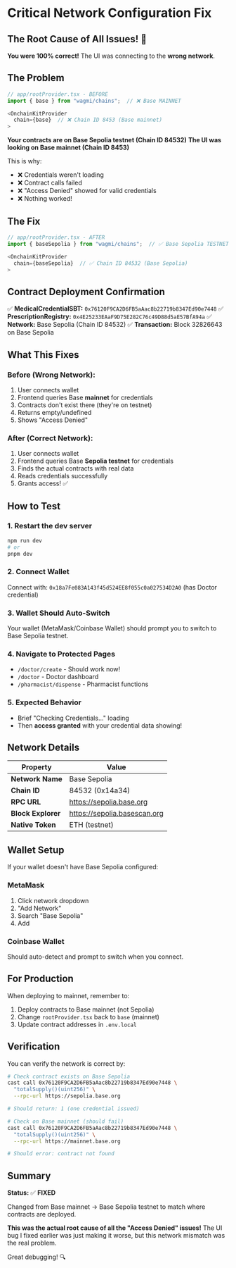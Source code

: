 # Critical Network Configuration Fix

## The Root Cause of All Issues! 🎯

**You were 100% correct!** The UI was connecting to the **wrong network**.

## The Problem

```typescript
// app/rootProvider.tsx - BEFORE
import { base } from "wagmi/chains";  // ❌ Base MAINNET

<OnchainKitProvider
  chain={base}  // ❌ Chain ID 8453 (Base mainnet)
>
```

**Your contracts are on Base Sepolia testnet (Chain ID 84532)**
**The UI was looking on Base mainnet (Chain ID 8453)**

This is why:
- ❌ Credentials weren't loading
- ❌ Contract calls failed
- ❌ "Access Denied" showed for valid credentials
- ❌ Nothing worked!

## The Fix

```typescript
// app/rootProvider.tsx - AFTER
import { baseSepolia } from "wagmi/chains";  // ✅ Base Sepolia TESTNET

<OnchainKitProvider
  chain={baseSepolia}  // ✅ Chain ID 84532 (Base Sepolia)
>
```

## Contract Deployment Confirmation

✅ **MedicalCredentialSBT:** `0x76120F9CA2D6FB5aAac8b22719b8347Ed90e7448`
✅ **PrescriptionRegistry:** `0x4E25233EAaF9D75E282C76c49D88d5aE57BfA94a`
✅ **Network:** Base Sepolia (Chain ID 84532)
✅ **Transaction:** Block 32826643 on Base Sepolia

## What This Fixes

### Before (Wrong Network):
1. User connects wallet
2. Frontend queries Base **mainnet** for credentials
3. Contracts don't exist there (they're on testnet)
4. Returns empty/undefined
5. Shows "Access Denied"

### After (Correct Network):
1. User connects wallet
2. Frontend queries Base **Sepolia testnet** for credentials
3. Finds the actual contracts with real data
4. Reads credentials successfully
5. Grants access! ✅

## How to Test

### 1. Restart the dev server
```bash
npm run dev
# or
pnpm dev
```

### 2. Connect Wallet
Connect with: `0x18a7Fe083A143f45d524EE8f055c0a027534D2A0` (has Doctor credential)

### 3. Wallet Should Auto-Switch
Your wallet (MetaMask/Coinbase Wallet) should prompt you to switch to Base Sepolia testnet.

### 4. Navigate to Protected Pages
- `/doctor/create` - Should work now!
- `/doctor` - Doctor dashboard
- `/pharmacist/dispense` - Pharmacist functions

### 5. Expected Behavior
- Brief "Checking Credentials..." loading
- Then **access granted** with your credential data showing!

## Network Details

| Property | Value |
|----------|-------|
| **Network Name** | Base Sepolia |
| **Chain ID** | 84532 (0x14a34) |
| **RPC URL** | https://sepolia.base.org |
| **Block Explorer** | https://sepolia.basescan.org |
| **Native Token** | ETH (testnet) |

## Wallet Setup

If your wallet doesn't have Base Sepolia configured:

### MetaMask
1. Click network dropdown
2. "Add Network"
3. Search "Base Sepolia"
4. Add

### Coinbase Wallet
Should auto-detect and prompt to switch when you connect.

## For Production

When deploying to mainnet, remember to:
1. Deploy contracts to Base mainnet (not Sepolia)
2. Change `rootProvider.tsx` back to `base` (mainnet)
3. Update contract addresses in `.env.local`

## Verification

You can verify the network is correct by:

```bash
# Check contract exists on Base Sepolia
cast call 0x76120F9CA2D6FB5aAac8b22719b8347Ed90e7448 \
  "totalSupply()(uint256)" \
  --rpc-url https://sepolia.base.org

# Should return: 1 (one credential issued)
```

```bash
# Check on Base mainnet (should fail)
cast call 0x76120F9CA2D6FB5aAac8b22719b8347Ed90e7448 \
  "totalSupply()(uint256)" \
  --rpc-url https://mainnet.base.org

# Should error: contract not found
```

## Summary

**Status:** ✅ **FIXED**

Changed from Base mainnet → Base Sepolia testnet to match where contracts are deployed.

**This was the actual root cause of all the "Access Denied" issues!** The UI bug I fixed earlier was just making it worse, but this network mismatch was the real problem.

Great debugging! 🔍
